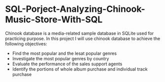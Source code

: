 # SQL-Porject-Analyzing-Chinook-Music-Store-With-SQL
Chinook database is a media-related sample database in SQLite used for practicing purpose. In this project I will use chinook database to achieve the following objectives:

- Find the most popular and the lesat popular genres
- Investigate the most popular genres by country
- Evaluate the performance of the sales support agents
- Identify the portions of whole album purchase and individual track purchase

